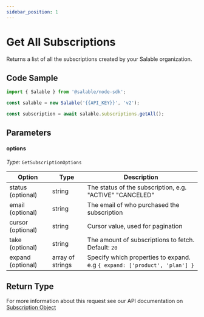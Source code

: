 ```yaml
---
sidebar_position: 1
---
```


# Get All Subscriptions

Returns a list of all the subscriptions created by your Salable organization.

## Code Sample

```typescript
import { Salable } from '@salable/node-sdk';

const salable = new Salable('{{API_KEY}}', 'v2');

const subscription = await salable.subscriptions.getAll();
```

## Parameters

#### options

_Type:_ `GetSubscriptionOptions`

| Option                      | Type             | Description                                                                  |
| --------------------------- | ---------------- | ---------------------------------------------------------------------------- |
| status (optional)           | string           | The status of the subscription, e.g. "ACTIVE" "CANCELED"                     |
| email (optional)            | string           | The email of who purchased the subscription                                  |
| cursor (optional)           | string           | Cursor value, used for pagination                                            |
| take (optional)             | string           | The amount of subscriptions to fetch. Default: `20`                          |
| expand (optional)           | array of strings | Specify which properties to expand. e.g `{ expand: ['product', 'plan'] }`    |

## Return Type

For more information about this request see our API documentation on [Subscription Object](https://docs.salable.app/api/v2#tag/Subscriptions/operation/getSubscriptions)
